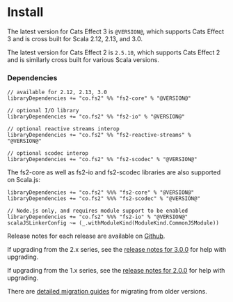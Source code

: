 # Install

The latest version for Cats Effect 3 is `@VERSION@`, which supports Cats Effect 3 and is cross built for Scala 2.12, 2.13, and 3.0.

The latest version for Cats Effect 2 is `2.5.10`, which supports Cats Effect 2 and is similarly cross built for various Scala versions.

### Dependencies <!-- {docsify-ignore} -->

```
// available for 2.12, 2.13, 3.0
libraryDependencies += "co.fs2" %% "fs2-core" % "@VERSION@"

// optional I/O library
libraryDependencies += "co.fs2" %% "fs2-io" % "@VERSION@"

// optional reactive streams interop
libraryDependencies += "co.fs2" %% "fs2-reactive-streams" % "@VERSION@"

// optional scodec interop
libraryDependencies += "co.fs2" %% "fs2-scodec" % "@VERSION@"
```

The fs2-core as well as fs2-io and fs2-scodec libraries are also supported on Scala.js:

```
libraryDependencies += "co.fs2" %%% "fs2-core" % "@VERSION@"
libraryDependencies += "co.fs2" %%% "fs2-scodec" % "@VERSION@"

// Node.js only, and requires module support to be enabled
libraryDependencies += "co.fs2" %%% "fs2-io" % "@VERSION@"
scalaJSLinkerConfig ~= (_.withModuleKind(ModuleKind.CommonJSModule)) 
```

Release notes for each release are available on [Github](https://github.com/typelevel/fs2/releases/).

If upgrading from the 2.x series, see the [release notes for 3.0.0](https://github.com/typelevel/fs2/releases/tag/v3.0.0) for help with upgrading.

If upgrading from the 1.x series, see the [release notes for 2.0.0](https://github.com/typelevel/fs2/releases/tag/v2.0.0) for help with upgrading.

There are [detailed migration guides](https://github.com/typelevel/fs2/blob/main/docs/) for migrating from older versions.
